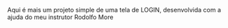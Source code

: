 Aqui é mais um projeto simple de uma tela de LOGIN, desenvolvida com a ajuda do meu instrutor Rodolfo More